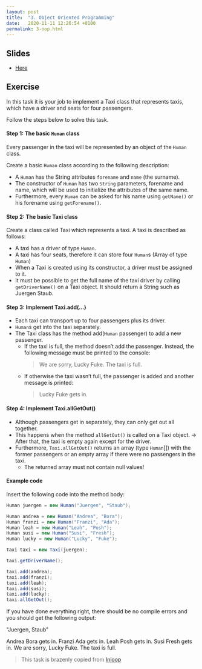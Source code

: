 ```yaml
---
layout: post
title:  "3. Object Oriented Programming"
date:   2020-11-11 12:26:54 +0100
permalink: 3-oop.html
---
```

## Slides
- [Here](https://github.com/jkrude/java-beginner-lesson/blob/master/slides/03-oop.pdf)

## Exercise
In this task it is your job to implement a Taxi class that represents taxis, 
which have a driver and seats for four passengers. 

Follow the steps below to solve this task.
#### Step 1: The basic `Human` class

Every passenger in the taxi will be represented by an object of the `Human` class.

Create a basic `Human` class according to the following description:
- A `Human` has the String attributes `forename` and `name` (the surname).
- The constructor of `Human` has two `String` parameters, forename and name, which will be used to initialize the attributes of the same name.
- Furthermore, every `Human` can be asked for his name using `getName()` or his forename using `getForename()`.


#### Step 2: The basic Taxi class

Create a class called Taxi which represents a taxi.
A taxi is described as follows:
- A taxi has a driver of type `Human`.
- A taxi has four seats, therefore it can store four `Human`s (Array of type `Human`)
- When a Taxi is created using its constructor, a driver must be assigned to it.
- It must be possible to get the full name of the taxi driver by calling `getDriverName()` on a Taxi object. It should return a String such as Juergen Staub.

#### Step 3: Implement Taxi.add(…)

- Each taxi can transport up to four passengers plus its driver.
- `Human`s get into the taxi separately.
- The Taxi class has the method add(`Human` passenger) to add a new passenger.
    - If the taxi is full, the method doesn’t add the passenger. Instead, the following message must be printed to the console:
        > We are sorry, Lucky Fuke. The taxi is full.
    - If otherwise the taxi wasn’t full, the passenger is added and another message is printed:
        > Lucky Fuke gets in.

#### Step 4: Implement Taxi.allGetOut()

- Although passengers get in separately, they can only get out all together.
- This happens when the method `allGetOut()` is called on a Taxi object.
 → After that, the taxi is empty again except for the driver. 
 - Furthermore, `Taxi.allGetOut()` returns an array (type `Human`[]) with the former passengers or an empty array if there were no passengers in the taxi.
    - The returned array must not contain null values!


#### Example code
Insert the following code into the method body:
```java
Human juergen = new Human("Juergen", "Staub");

Human andrea = new Human("Andrea", "Bora");
Human franzi = new Human("Franzi", "Ada");
Human leah = new Human("Leah", "Posh");
Human susi = new Human("Susi", "Fresh");
Human lucky = new Human("Lucky", "Fuke");

Taxi taxi = new Taxi(juergen);

taxi.getDriverName();

taxi.add(andrea);
taxi.add(franzi);
taxi.add(leah);
taxi.add(susi);
taxi.add(lucky);
taxi.allGetOut();

```
If you have done everything right, there should be no compile errors and you should get the following output:

"Juergen, Staub"

Andrea Bora gets in.
Franzi Ada gets in.
Leah Posh gets in.
Susi Fresh gets in.
We are sorry, Lucky Fuke. The taxi is full.

> This task is brazenly copied from [Inloop](https://inloop.inf.tu-dresden.de/solutions/editor/classes-and-objects-taxi/)
